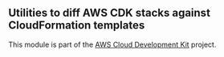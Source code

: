 ## Utilities to diff AWS CDK stacks against CloudFormation templates
This module is part of the [AWS Cloud Development Kit](https://github.com/awslabs/aws-cdk) project.
